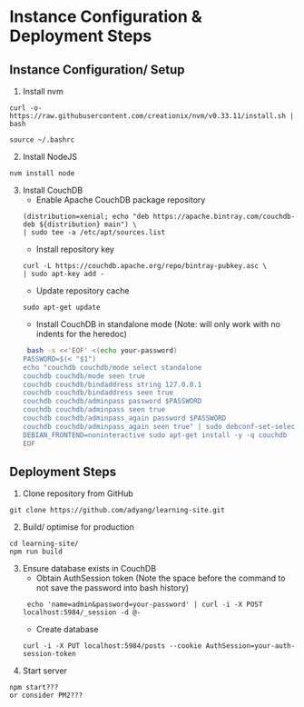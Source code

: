 # Instance Configuration & Deployment Steps

## Instance Configuration/ Setup
1. Install nvm
```
curl -o- https://raw.githubusercontent.com/creationix/nvm/v0.33.11/install.sh | bash

source ~/.bashrc
```
2. Install NodeJS
```
nvm install node
```
3. Install CouchDB
    - Enable Apache CouchDB package repository
    ```
    (distribution=xenial; echo "deb https://apache.bintray.com/couchdb-deb ${distribution} main") \
    | sudo tee -a /etc/apt/sources.list
    ```
    -  Install repository key
    ```
    curl -L https://couchdb.apache.org/repo/bintray-pubkey.asc \
    | sudo apt-key add -
    ```
    - Update repository cache
    ```
    sudo apt-get update
    ```
    - Install CouchDB in standalone mode (Note: will only work with no indents for the heredoc)
    ```bash
     bash -s <<'EOF' <(echo your-password)
    PASSWORD=$(< "$1")
    echo "couchdb couchdb/mode select standalone
    couchdb couchdb/mode seen true
    couchdb couchdb/bindaddress string 127.0.0.1
    couchdb couchdb/bindaddress seen true
    couchdb couchdb/adminpass password $PASSWORD
    couchdb couchdb/adminpass seen true
    couchdb couchdb/adminpass_again password $PASSWORD
    couchdb couchdb/adminpass_again seen true" | sudo debconf-set-selections
    DEBIAN_FRONTEND=noninteractive sudo apt-get install -y -q couchdb
    EOF
    ```

## Deployment Steps
1. Clone repository from GitHub
```
git clone https://github.com/adyang/learning-site.git
```
2. Build/ optimise for production
```
cd learning-site/
npm run build
```
3. Ensure database exists in CouchDB
    - Obtain AuthSession token (Note the space before the command to not save the password into bash history)
    ```
     echo 'name=admin&password=your-password' | curl -i -X POST localhost:5984/_session -d @-
    ```
    - Create database
    ```
    curl -i -X PUT localhost:5984/posts --cookie AuthSession=your-auth-session-token
    ```
4. Start server
```
npm start???
or consider PM2???
```
